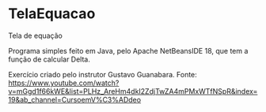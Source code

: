 # TelaEquacao
Tela de equação

Programa simples feito em Java, pelo Apache NetBeansIDE 18, que tem a função de calcular Delta.

Exercício criado pelo instrutor Gustavo Guanabara. Fonte: https://www.youtube.com/watch?v=mGgd1f66kWE&list=PLHz_AreHm4dkI2ZdjTwZA4mPMxWTfNSpR&index=19&ab_channel=CursoemV%C3%ADdeo
